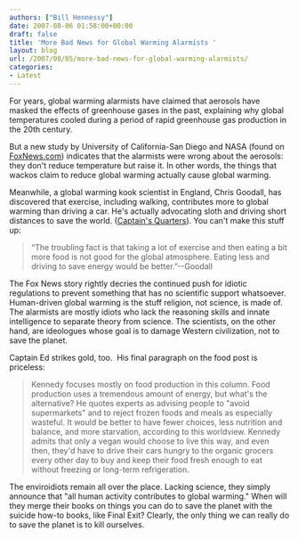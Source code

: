 ```yaml
---
authors: ["Bill Hennessy"]
date: 2007-08-06 01:58:00+00:00
draft: false
title: 'More Bad News for Global Warming Alarmists '
layout: blog
url: /2007/08/05/more-bad-news-for-global-warming-alarmists/
categories:
- Latest
---
```


For years, global warming alarmists have claimed that aerosols have masked the effects of greenhouse gases in the past, explaining why global temperatures cooled during a period of rapid greenhouse gas production in the 20th century.

But a new study by University of California-San Diego and NASA (found on [FoxNews.com](https://www.foxnews.com/story/0,2933,291906,00.html)) indicates that the alarmists were wrong about the aerosols:  they don't reduce temperature but raise it.  In other words, the things that wackos claim to reduce global warming actually cause global warming.

Meanwhile, a global warming kook scientist in England, Chris Goodall, has discovered that exercise, including walking, contributes more to global warming than driving a car.  He's actually advocating sloth and driving short distances to save the world.  ([Captain's Quarters](https://www.captainsquartersblog.com/mt/archives/010791.php)).  You can't make this stuff up:


> “The troubling fact is that taking a lot of exercise and then eating a bit more food is not good for the global atmosphere. Eating less and driving to save energy would be better.”--Goodall


The Fox News story rightly decries the continued push for idiotic regulations to prevent something that has no scientific support whatsoever.  Human-driven global warming is the stuff religion, not science, is made of.  The alarmists are mostly idiots who lack the reasoning skills and innate intelligence to separate theory from science.  The scientists, on the other hand, are ideologues whose goal is to damage Western civilization, not to save the planet.

Captain Ed strikes gold, too.  His final paragraph on the food post is priceless:


> Kennedy focuses mostly on food production in this column. Food production uses a tremendous amount of energy, but what's the alternative? He quotes experts as advising people to "avoid supermarkets" and to reject frozen foods and meals as especially wasteful. It would be better to have fewer choices, less nutrition and balance, and more starvation, according to this worldview. Kennedy admits that only a vegan would choose to live this way, and even then, they'd have to drive their cars hungry to the organic grocers every other day to buy and keep their food fresh enough to eat without freezing or long-term refrigeration.


The enviroidiots remain all over the place.  Lacking science, they simply announce that "all human activity contributes to global warming."  When will they merge their books on things you can do to save the planet with the suicide how-to books, like Final Exit?  Clearly, the only thing we can really do to save the planet is to kill ourselves.


